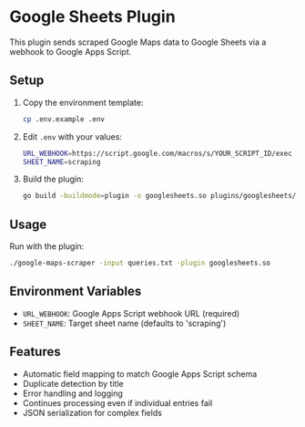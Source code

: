 # Google Sheets Plugin

This plugin sends scraped Google Maps data to Google Sheets via a webhook to Google Apps Script.

## Setup

1. Copy the environment template:
   ```bash
   cp .env.example .env
   ```

2. Edit `.env` with your values:
   ```bash
   URL_WEBHOOK=https://script.google.com/macros/s/YOUR_SCRIPT_ID/exec
   SHEET_NAME=scraping
   ```

3. Build the plugin:
   ```bash
   go build -buildmode=plugin -o googlesheets.so plugins/googlesheets/*.go
   ```

## Usage

Run with the plugin:
```bash
./google-maps-scraper -input queries.txt -plugin googlesheets.so
```

## Environment Variables

- `URL_WEBHOOK`: Google Apps Script webhook URL (required)
- `SHEET_NAME`: Target sheet name (defaults to 'scraping')

## Features

- Automatic field mapping to match Google Apps Script schema
- Duplicate detection by title
- Error handling and logging
- Continues processing even if individual entries fail
- JSON serialization for complex fields